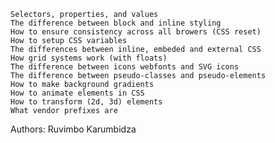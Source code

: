 
    Selectors, properties, and values
    The difference between block and inline styling
    How to ensure consistency across all browers (CSS reset)
    How to setup CSS variables
    The differences between inline, embeded and external CSS
    How grid systems work (with floats)
    The difference between icons webfonts and SVG icons
    The difference between pseudo-classes and pseudo-elements
    How to make background gradients
    How to animate elements in CSS
    How to transform (2d, 3d) elements
    What vendor prefixes are

Authors: Ruvimbo Karumbidza
